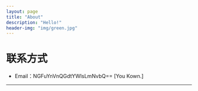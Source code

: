 ```yaml
---
layout: page
title: "About"
description: "Hello!"
header-img: "img/green.jpg"
---
```





# 联系方式

*   Email：NGFuYnVnQGdtYWlsLmNvbQ== [You Kown.]
* * *
